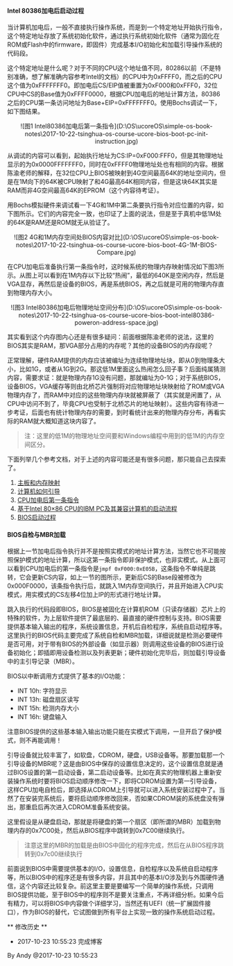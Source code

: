 

#### Intel 80386加电后启动过程 ####

当计算机加电后，一般不直接执行操作系统，而是到一个特定地址开始执行指令，这个特定地址存放了系统初始化软件，通过执行系统初始化软件（通常为固化在ROM或Flash中的firmware，即固件）完成基本I/O初始化和加载引导操作系统的代码段。

这个特定地址是什么呢？对于不同的CPU这个地址值不同，80286以前（不是特别准确，想了解准确内容参考Intel的文档）的CPU中为0xFFFF0，而之后的CPU这个值为0xFFFFFFF0。即加电后CS/EIP值被重置为0xF000和0xFFF0，32位CPU中CS的Base值为0xFFFF0000，根据CPU加电后的地址计算方法，80386之后的CPU第一条访问地址为Base+EIP=0xFFFFFFF0。使用Bochs调试一下，如下图结果。

<div align="center">
![图1 Intel80386加电后第一条指令](D:\OS\ucoreOS\simple-os-book-notes\2017-10-22-tsinghua-os-course-ucore-bios-boot-pc-init-instruction.jpg)
</div>

从调试的内容可以看到，起始执行地址为CS:IP=0xF000:FFF0，但是其物理地址显示的为0x0000FFFFFFF0，同时在0xFFFF0物理地址处也有相同的内容。根据陈渝老师的解释，在32位CPU上BIOS被映射到4G空间最高64K的地址空间内，但是在1M向下的64K被CPU映射了和4G最高64K相同内容，但是这块64K其实是RAM而非4G空间最高64K的EPROM（这个内容待考证）。

用Bochs模拟硬件来调试看一下4G和1M中第二条要执行指令对应位置的内容，如下图所示。它们的内容完全一致，也印证了上面的说法，但是至于真机中低1M处的64K是RAM还是ROM就无从验证了。

<div align="center">
![图2 4G和1M内存空间处BIOS内容对比](D:\OS\ucoreOS\simple-os-book-notes\2017-10-22-tsinghua-os-course-ucore-bios-boot-4G-1M-BIOS-Compare.jpg)
</div>

在CPU加电后准备执行第一条指令时，这时候系统的物理内存映射情况如下图3所示。从图上可以看到在1M内存以下比较“热闹”，最低的640K是空闲内存，然后是VGA显存，再然后是设备的BIOS，再是系统BIOS，再之后就是可用的物理内存直到物理内存大小。

<div align="center">
![图3 Intel80386加电后物理地址空间分布](D:\OS\ucoreOS\simple-os-book-notes\2017-10-22-tsinghua-os-course-ucore-bios-boot-intel80386-poweron-address-space.jpg)
</div>

其实看到这个内存图内心还是有很多疑问：前面根据陈渝老师的说法，这里的BIOS其实是RAM，那VGA部分占用的内存呢？其他的设备BIOS的内存段呢？

正常理解，硬件RAM提供的内存应该被编址为连续物理地址块，即从0到物理条大小，比如1G，或者从1G到2G。那这低1M里面这么热闹怎么回子事？后面纯属猜测内容，需要求证：就是物理内存1G没有问题，那就编址为0-1G；对于系统BIOS，设备BIOS，VGA缓存等则由北桥芯片强制将对应物理地址块映射给了ROM或VGA物理内存了，而RAM中对应的这些物理内存块就被屏蔽了（其实就是闲置了，从CPU中访问不到了，毕竟CPU也受制于北桥芯片的地址映射）。这些内容有待进一步考证，后面也有统计物理内存的需要，到时看统计出来的物理内存分布，再看实际的RAM就大概知道这块内容了。

> 注：这里的低1M的物理地址空间要和Windows编程中用到的低1M的内存空间区分。

下面列举几个参考文档，对于上述的内容可能还是有很多问题，那只能自己去探索了。

1. [主板和内存映射](http://liaoph.com/motherboard-and-memory-map/)
2. [计算机如何引导](http://liaoph.com/how-computers-boot-up/)
3. [CPU加电后第一条指令](http://blog.csdn.net/u011523762/article/details/52972572)
4. [基于Intel 80×86 CPU的IBM PC及其兼容计算机的启动流程](https://yq.aliyun.com/articles/15221)
5. [BIOS启动过程](https://github.com/chyyuu/ucore_os_docs/blob/master/lab1/lab1_3_1_bios_booting.md)

#### BIOS自检与MBR加载 ####

根据上一节加电后指令执行并不是按照实模式的地址计算方法，当然它也不可能按照保护模式的地址计算，所以这第一条指令即非保护模式，也非实模式。从上面可以看到CPU加电后的第一条指令是`jmpf 0xF000:0xE05B`，这条指令不单纯是跳转，它会更新CS内容，如上一节的图所示，更新后CS的Base段被修改为0x000F0000，该条指令执行后，就跳入1M内存空间执行，并且开始进入CPU实模式，用实模式的CS左移4位加上IP的形式进行地址计算。

跳入执行的代码段即BIOS，BIOS是被固化在计算机ROM（只读存储器）芯片上的特殊的软件，为上层软件提供了最底层的、最直接的硬件控制与支持。BIOS需要提供基本输入输出的程序，系统设置信息，开机后自检程序，系统自启动程序等。这里执行的BIOS代码主要完成了系统自检和MBR加载，详细说就是检测必要硬件是否可用，对于带有BIOS的外部设备（如显示器）则调用这些设备的BIOS进行设备初始化；即插即用设备检测以及列表更新；硬件初始化完毕后，则加载引导设备中的主引导记录（MBR）。

BIOS以中断调用方式提供了基本的I/O功能：
* INT 10h: 字符显示
* INT 13h: 磁盘扇区读写
* INT 15h: 检测内存大小
* INT 16h: 键盘输入

注意BIOS提供的这些基本输入输出功能只能在实模式下调用，一旦开启了保护模式，则不再能调用！

引导设备就比较丰富了，如软盘，CDROM，硬盘，USB设备等。那要加载那一个引导设备的MBR呢？这是由BIOS中保存的设置信息决定的，这个设置信息就是通过BIOS设置的第一启动设备，第二启动设备等。比如在真实的物理机器上重新安装操作系统时要将BIOS启动顺序修改一下，即将CDROM设置为第一引导设备，这样CPU加电自检后，即选择从CDROM上引导就可以进入系统安装过程中了。当然了在安装完系统后，要将启动顺序修改回来，否如果CDROM装的系统盘没有弹出，那重启后再次进入CDROM准备系统安装。

这里假设是从硬盘启动，那就是将硬盘的第一个扇区（即所谓的MBR）加载到物理内存的0x7C00处，然后从BIOS程序中跳转到0x7C00继续执行。

> 注意这里的MBR的加载是由BIOS中固化的程序完成，然后在从BIOS程序跳转到0x7c00继续执行

前面说到BIOS中需要提供基本的I/O，设置信息，自检程序以及系统自启动程序等，所以BIOS中的程序还是有很多内容，并且其中的基本I/O涉及到与外围硬件通信，这个内容还比较复杂。前这里主要是要编写一个简单的操作系统，只调用BIOS提供功能，至于BIOS中的程序则不是要关注重点，不再详细分析。如果今后有精力，可以将BIOS中内容做个详细学习，当然还有UEFI（统一扩展固件接口），作为BIOS的替代，它试图做到所有平台上实现一致的操作系统启动过程。

** 修改历史 **

* 2017-10-23 10:55:23 完成博客

By Andy @2017-10-23 10:55:23


